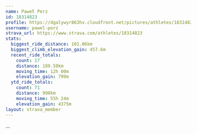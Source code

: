 ```yaml
---
name: Paweł Perz
id: 18314823
profile: https://dgalywyr863hv.cloudfront.net/pictures/athletes/18314823/5244308/1/large.jpg
username: pawel-perz
strava_url: https://www.strava.com/athletes/18314823
stats:
  biggest_ride_distance: 101.06km
  biggest_climb_elevation_gain: 457.6m
  recent_ride_totals:
    count: 17
    distance: 189.59km
    moving_time: 12h 00m
    elevation_gain: 799m
  ytd_ride_totals:
    count: 71
    distance: 998km
    moving_time: 55h 24m
    elevation_gain: 4375m
layout: strava_member
--- 
```

...
